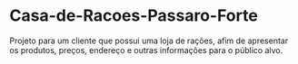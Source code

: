 # Casa-de-Racoes-Passaro-Forte
Projeto para um cliente que possui uma loja de rações, afim de apresentar os produtos, preços, endereço e outras informações para o público alvo.

